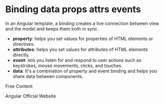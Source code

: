 # Binding data props attrs events

In an Angular template, a binding creates a live connection between view and the model and keeps them both in sync.

- **property**: helps you set values for properties of HTML elements or directives.
- **attributes**: helps you set values for attributes of HTML elements directly.
- **event**: lets you listen for and respond to user actions such as keystrokes, mouse movements, clicks, and touches.
- **data**: It's a combination of property and event binding and helps you share data between components.

<ResourceGroupTitle>Free Content</ResourceGroupTitle>

<BadgeLink colorScheme='blue' badgeText='Official Website' href='https://angular.io/guide/binding-overview'>Angular Official Website</BadgeLink>
